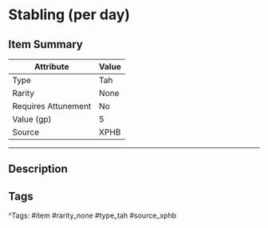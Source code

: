 # Stabling (per day)

## Item Summary

| Attribute            | Value                        |
|----------------------|------------------------------|
| Type                 | Tah |
| Rarity               | None             |
| Requires Attunement  | No                |
| Value (gp)           | 5    |
| Source               | XPHB |

---

## Description



## Tags

^Tags: #item #rarity_none #type_tah #source_xphb
